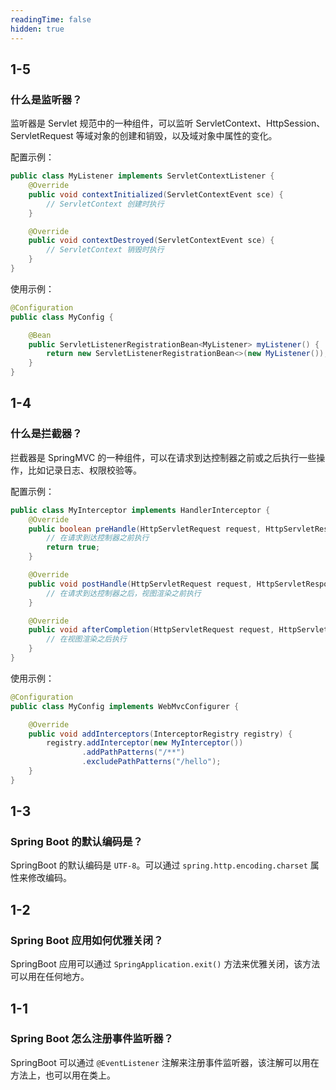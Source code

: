 ```yaml
---
readingTime: false
hidden: true
---
```



## 1-5

### 什么是监听器？

监听器是 Servlet 规范中的一种组件，可以监听 ServletContext、HttpSession、ServletRequest 等域对象的创建和销毁，以及域对象中属性的变化。

配置示例：

```java
public class MyListener implements ServletContextListener {
    @Override
    public void contextInitialized(ServletContextEvent sce) {
        // ServletContext 创建时执行
    }

    @Override
    public void contextDestroyed(ServletContextEvent sce) {
        // ServletContext 销毁时执行
    }
}
```

使用示例：

```java
@Configuration
public class MyConfig {

    @Bean
    public ServletListenerRegistrationBean<MyListener> myListener() {
        return new ServletListenerRegistrationBean<>(new MyListener());
    }
}
```

## 1-4

### 什么是拦截器？

拦截器是 SpringMVC 的一种组件，可以在请求到达控制器之前或之后执行一些操作，比如记录日志、权限校验等。

配置示例：

```java
public class MyInterceptor implements HandlerInterceptor {
    @Override
    public boolean preHandle(HttpServletRequest request, HttpServletResponse response, Object handler) throws Exception {
        // 在请求到达控制器之前执行
        return true;
    }

    @Override
    public void postHandle(HttpServletRequest request, HttpServletResponse response, Object handler, ModelAndView modelAndView) throws Exception {
        // 在请求到达控制器之后，视图渲染之前执行
    }

    @Override
    public void afterCompletion(HttpServletRequest request, HttpServletResponse response, Object handler, Exception ex) throws Exception {
        // 在视图渲染之后执行
    }
}
```

使用示例：

```java
@Configuration
public class MyConfig implements WebMvcConfigurer {

    @Override
    public void addInterceptors(InterceptorRegistry registry) {
        registry.addInterceptor(new MyInterceptor())
                .addPathPatterns("/**")
                .excludePathPatterns("/hello");
    }
}
```

## 1-3

### Spring Boot 的默认编码是？

SpringBoot 的默认编码是 `UTF-8`。可以通过 `spring.http.encoding.charset` 属性来修改编码。

## 1-2

### Spring Boot 应用如何优雅关闭？

SpringBoot 应用可以通过 `SpringApplication.exit()` 方法来优雅关闭，该方法可以用在任何地方。

## 1-1

### Spring Boot 怎么注册事件监听器？

SpringBoot 可以通过 `@EventListener` 注解来注册事件监听器，该注解可以用在方法上，也可以用在类上。


